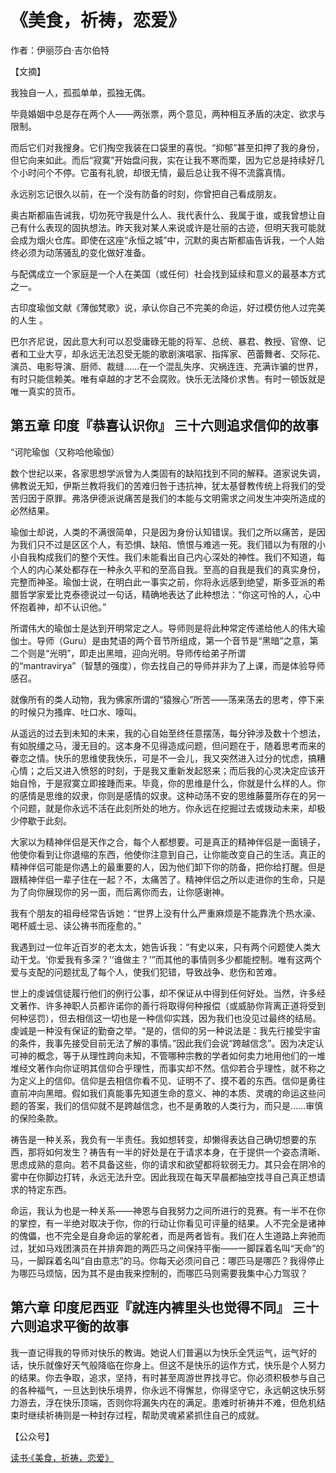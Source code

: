 # 《美食，祈祷，恋爱》

作者：伊丽莎白·吉尔伯特

【文摘】

我独自一人，孤孤单单，孤独无偶。  

毕竟婚姻中总是存在两个人——两张票，两个意见，两种相互矛盾的决定、欲求与限制。  

 而后它们对我搜身。它们掏空我装在口袋里的喜悦。“抑郁”甚至扣押了我的身份，但它向来如此。而后“寂寞”开始盘问我，实在让我不寒而栗，因为它总是持续好几个小时问个不停。它虽有礼貌，却很无情，最后总让我不得不流露真情。  

永远别忘记很久以前，在一个没有防备的时刻，你曾把自己看成朋友。  

奥古斯都庙告诫我，切勿死守我是什么人、我代表什么、我属于谁，或我曾想让自己有什么表现的固执想法。昨天我对某人来说或许是壮丽的古迹，但明天我可能就会成为烟火仓库。即使在这座“永恒之城”中，沉默的奥古斯都庙告诉我，一个人始终必须为动荡骚乱的变化做好准备。  
 
 与配偶成立一个家庭是一个人在美国（或任何）社会找到延续和意义的最基本方式之一。  

古印度瑜伽文献《薄伽梵歌》说，承认你自己不完美的命运，好过模仿他人过完美的人生 。
  
巴尔齐尼说，因此意大利可以忍受庸碌无能的将军、总统、暴君、教授、官僚、记者和工业大亨，却永远无法忍受无能的歌剧演唱家、指挥家、芭蕾舞者、交际花、演员、电影导演、厨师、裁缝……在一个混乱失序、灾祸连连、充满诈骗的世界，有时只能信赖美。唯有卓越的才艺不会腐败。快乐无法降价求售。有时一顿饭就是唯一真实的货币。  
## 第五章 印度『恭喜认识你』 三十六则追求信仰的故事

“诃陀瑜伽（又称哈他瑜伽）  

数个世纪以来，各家思想学派曾为人类固有的缺陷找到不同的解释。道家说失调，佛教说无知，伊斯兰教将我们的苦难归咎于违抗神，犹太基督教传统上将我们的受苦归因于原罪。弗洛伊德派说痛苦是我们的本能与文明需求之间发生冲突所造成的必然结果。  

瑜伽士却说，人类的不满很简单，只是因为身份认知错误。我们之所以痛苦，是因为我们只不过是区区个人，有恐惧、缺陷、愤恨与难逃一死。我们错以为有限的小小自我构成我们的整个天性。我们未能看出自己内心深处的神性。我们不知道，每个人的内心某处都存在一种永久平和的至高自我。至高的自我是我们的真实身份，完整而神圣。瑜伽士说，在明白此一事实之前，你将永远感到绝望，斯多亚派的希腊哲学家爱比克泰德说过一句话，精确地表达了此种想法：“你这可怜的人，心中怀抱着神，却不认识他。”  

所谓伟大的瑜伽士是达到开明常定之人。导师则是将此种常定传递给他人的伟大瑜伽士。导师（Guru）是由梵语的两个音节所组成，第一个音节是“黑暗”之意，第二个则是“光明”，即走出黑暗，迎向光明。导师传给弟子所谓的“mantravirya”（智慧的强度），你去找自己的导师并非为了上课，而是体验导师感召。  

就像所有的类人动物，我为佛家所谓的“猿猴心”所苦——荡来荡去的思考，停下来的时候只为搔痒、吐口水、嚎叫。  

 从遥远的过去到未知的未来，我的心自始至终任意摆荡，每分钟涉及数十个想法，有如脱缰之马，漫无目的。这本身不见得造成问题，但问题在于，随着思考而来的眷恋之情。快乐的思维使我快乐，可是不一会儿，我又突然进入过分的忧虑，搞糟心情；之后又进入愤怒的时刻，于是我又重新发起怒来；而后我的心灵决定应该开始自怜，于是寂寞立即接踵而来。毕竟，你的思维是什么，你就是什么样的人。你的感情是思维的奴隶，你则是感情的奴隶。这种动荡不安的思维藤蔓所存在的另一个问题，就是你永远不活在此刻所处的地方。你永远在挖掘过去或拨动未来，却极少停歇于此刻。  

大家以为精神伴侣是天作之合，每个人都想要。可是真正的精神伴侣是一面镜子，他使你看到让你退缩的东西，他使你注意到自己，让你能改变自己的生活。真正的精神伴侣可能是你遇上的最重要的人，因为他们卸下你的防备，把你给打醒。但是跟精神伴侣一辈子住在一起？不，太痛苦了。精神伴侣之所以走进你的生命，只是为了向你展现你的另一面，而后离你而去，让你感谢神。  

我有个朋友的祖母经常告诉她：“世界上没有什么严重麻烦是不能靠洗个热水澡、喝杯威士忌、读公祷书而痊愈的。”  
 
 我遇到过一位年近百岁的老太太，她告诉我：“有史以来，只有两个问题使人类大动干戈。‘你爱我有多深？'‘谁做主？'”而其他的事情则多少都能控制。唯有这两个爱与支配的问题扰乱了每个人，使我们犯错，导致战争、悲伤和苦难。  
 
世上的虔诚信徒履行他们的例行公事，却不保证从中得到任何好处。当然，许多经文著作、许多神职人员都许诺你的善行将取得何种报偿（或威胁你背离正道将受到何种惩罚），但去相信这一切也是一种信仰实践，因为我们也没见过最终的结局。虔诚是一种没有保证的勤奋之举。“是的，信仰的另一种说法是：我先行接受宇宙的条件，我事先接受目前无法了解的事情。”因此我们会说“跨越信念”。因为决定认可神的概念，等于从理性跨向未知，不管哪种宗教的学者如何卖力地用他们的一堆堆经文著作向你证明其信仰合乎理性，而事实却不然。信仰若合乎理性，就不称之为定义上的信仰。信仰是去相信你看不见、证明不了、摸不着的东西。信仰是勇往直前冲向黑暗。假如我们真能事先知道生命的意义、神的本质、灵魂的命运这些问题的答案，我们的信仰就不是跨越信念，也不是勇敢的人类行为，而只是……审慎的保险条款。  

 祷告是一种关系，我负有一半责任。我如想转变，却懒得表达自己确切想要的东西，那将如何发生？祷告有一半的好处是在于请求本身，在于提供一个姿态清晰、思虑成熟的意向。若不具备这些，你的请求和欲望都将软弱无力。其只会在阴冷的雾中在你脚边打转，永远无法升空。因此我现在每天早晨都抽空找寻自己真正想请求的特定东西。  

命运，我认为也是一种关系——神恩与自我努力之间所进行的竞赛。有一半不在你的掌控，有一半绝对取决于你，你的行动让你看见可评量的结果。人不完全是诸神的傀儡，也不完全是自身命运的掌舵者，而是两者皆有。我们在人生道路上奔驰而过，犹如马戏团演员在并排奔跑的两匹马之间保持平衡——一脚踩着名叫“天命”的马，一脚踩着名叫“自由意志”的马。你每天必须问自己：哪匹马是哪匹？我得停止为哪匹马烦恼，因为其不是由我来控制的，而哪匹马则需要我集中心力驾驭？  

## 第六章 印度尼西亚『就连内裤里头也觉得不同』 三十六则追求平衡的故事

我一直记得我的导师对快乐的教诲。她说人们普遍以为快乐全凭运气，运气好的话，快乐就像好天气般降临在你身上。但这不是快乐的运作方式，快乐是个人努力的结果。你去争取，追求，坚持，有时甚至周游世界找寻它。你必须积极参与自己的各种福气，一旦达到快乐境界，你永远不得懈怠，你得坚守它，永远朝这快乐努力游去，浮在快乐顶端，否则你将漏失内在的满足。患难时祈祷并不难，但危机结束时继续祈祷则是一种封存过程，帮助灵魂紧紧抓住自己的成就。  

【公众号】

[读书·《美食，祈祷，恋爱》](https://mp.weixin.qq.com/s/n9G0rP2laUpV73mL4PzYsw)